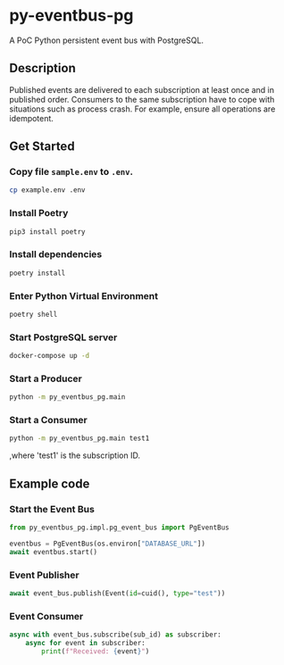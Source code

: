 # py-eventbus-pg

A PoC Python persistent event bus with PostgreSQL.

## Description

Published events are delivered to each subscription at least once and in published order. Consumers to the same subscription have to cope with situations such as process crash. For example, ensure all operations are idempotent.

## Get Started

### Copy file `sample.env` to `.env`.

```bash
cp example.env .env
```

### Install Poetry

```bash
pip3 install poetry
```

### Install dependencies

```bash
poetry install
```

### Enter Python Virtual Environment

```bash
poetry shell
```

### Start PostgreSQL server

```bash
docker-compose up -d
```

### Start a Producer

```bash
python -m py_eventbus_pg.main
```

### Start a Consumer

```bash
python -m py_eventbus_pg.main test1
```

,where 'test1' is the subscription ID.

## Example code

### Start the Event Bus

```python
from py_eventbus_pg.impl.pg_event_bus import PgEventBus

eventbus = PgEventBus(os.environ["DATABASE_URL"])
await eventbus.start()
```

### Event Publisher

```python
await event_bus.publish(Event(id=cuid(), type="test"))
```

### Event Consumer

```python
async with event_bus.subscribe(sub_id) as subscriber:
    async for event in subscriber:
        print(f"Received: {event}")

```
